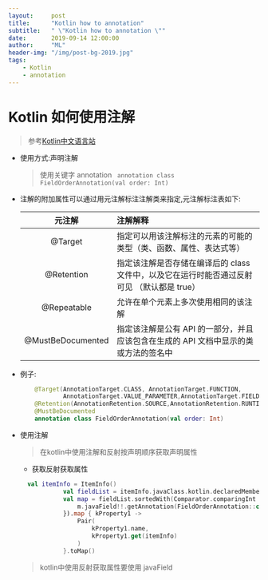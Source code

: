 ```yaml
---
layout:     post
title:      "Kotlin how to annotation"
subtitle:   " \"Kotlin how to annotation \""
date:       2019-09-14 12:00:00
author:     "ML"
header-img: "/img/post-bg-2019.jpg"
tags:
    - Kotlin
    - annotation
---
```

# Kotlin 如何使用注解
> 参考[Kotlin中文语言站](https://www.kotlincn.net/docs/reference/annotations.html)

* 使用方式:声明注解
    >使用关键字 annotation
    ` annotation class FieldOrderAnnotation(val order: Int)`
* 注解的附加属性可以通过用元注解标注注解类来指定,元注解标注表如下:

    | 元注解 | 注解解释 |
    | :----:|:-----|
    | @Target| 指定可以用该注解标注的元素的可能的类型（类、函数、属性、表达式等）|
    |@Retention |指定该注解是否存储在编译后的 class 文件中，以及它在运行时能否通过反射可见 （默认都是 true）|
    |@Repeatable |允许在单个元素上多次使用相同的该注解|
    |@MustBeDocumented |指定该注解是公有 API 的一部分，并且应该包含在生成的 API 文档中显示的类或方法的签名中|

* 例子:
    ```kotlin
        @Target(AnnotationTarget.CLASS, AnnotationTarget.FUNCTION,
                AnnotationTarget.VALUE_PARAMETER,AnnotationTarget.FIELD, AnnotationTarget.EXPRESSION)
        @Retention(AnnotationRetention.SOURCE,AnnotationRetention.RUNTIME)
        @MustBeDocumented 
        annotation class FieldOrderAnnotation(val order: Int)
    ```
* 使用注解
    > 在kotlin中使用注解和反射按声明顺序获取声明属性
    * 获取反射获取属性
    ```kotlin
      val itemInfo = ItemInfo()
                val fieldList = itemInfo.javaClass.kotlin.declaredMemberProperties.toList()
                val map = fieldList.sortedWith(Comparator.comparingInt { m ->
                    m.javaField!!.getAnnotation(FieldOrderAnnotation::class.java)?.order ?: 0
                }).map { kProperty1 ->
                    Pair(
                        kProperty1.name,
                        kProperty1.get(itemInfo)
                    )
                }.toMap()
    ```
    > kotlin中使用反射获取属性要使用 javaField 

